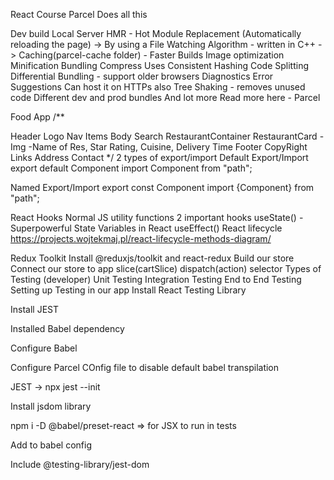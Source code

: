 React Course
Parcel
Does all this

Dev build
Local Server
HMR - Hot Module Replacement (Automatically reloading the page) -> By using a File Watching Algorithm - written in C++ -> Caching(parcel-cache folder) - Faster Builds
Image optimization
Minification
Bundling
Compress
Uses Consistent Hashing
Code Splitting
Differential Bundling - support older browsers
Diagnostics
Error Suggestions
Can host it on HTTPs also
Tree Shaking - removes unused code
Different dev and prod bundles
And lot more
Read more here - Parcel

Food App
/**

Header
Logo
Nav Items
Body
Search
RestaurantContainer
RestaurantCard
 -Img
 -Name of Res, Star Rating, Cuisine, Delivery Time
Footer
CopyRight
Links
Address
Contact */
2 types of export/import
Default Export/Import export default Component import Component from "path";

Named Export/Import export const Component import {Component} from "path";

React Hooks
Normal JS utility functions
2 important hooks
useState() - Superpowerful State Variables in React
useEffect()
React lifecycle
https://projects.wojtekmaj.pl/react-lifecycle-methods-diagram/

Redux Toolkit
Install @reduxjs/toolkit and react-redux
Build our store
Connect our store to app
slice(cartSlice)
dispatch(action)
selector
Types of Testing (developer)
Unit Testing
Integration Testing
End to End Testing
Setting up Testing in our app
Install React Testing Library

Install JEST

Installed Babel dependency

Configure Babel

Configure Parcel COnfig file to disable default babel transpilation

JEST -> npx jest --init

Install jsdom library

npm i -D @babel/preset-react => for JSX to run in tests

Add to babel config

Include @testing-library/jest-dom
